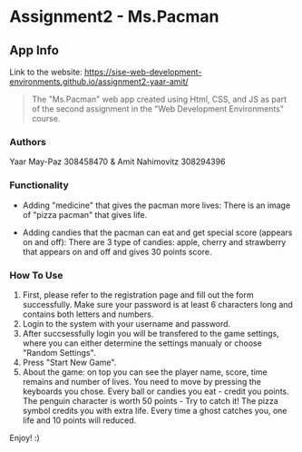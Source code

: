 # Assignment2 - Ms.Pacman
 

## App Info
Link to the website: https://sise-web-development-environments.github.io/assignment2-yaar-amit/

> The "Ms.Pacman" web app created using Html, CSS, and JS as part of the second assignment in the "Web Development Environments" course.

### Authors

Yaar May-Paz 308458470 & Amit Nahimovitz 308294396

### Functionality

* Adding "medicine" that gives the pacman more lives:
  There is an image of "pizza pacman" that gives life.

* Adding candies that the pacman can eat and get special score (appears on and off):
  There are 3 type of candies: apple, cherry and strawberry that appears on and off and gives 30 points score.

### How To Use

1. First, please refer to the registration page and fill out the form successfully. Make sure your password is at least 6 characters long and contains both letters and numbers.
2. Login to the system with your username and password.
3. After succsessfully login you will be transfered to the game settings, where you can either determine the settings manualy or choose "Random Settings".
4. Press "Start New Game".
5. About the game:
  on top you can see the player name, score, time remains and number of lives.
  You need to move by pressing the keyboards you chose. 
  Every ball or candies you eat - credit you points.
  The penguin character is worth 50 points - Try to catch it!
  The pizza symbol credits you with extra life.
  Every time a ghost catches you, one life and 10 points will reduced.
   
  Enjoy! :)
